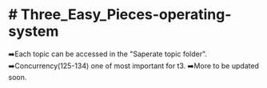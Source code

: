 <h1># Three_Easy_Pieces-operating-system</h1>
➡️Each topic can be accessed in  the "Saperate topic folder".
➡️Concurrency(125-134) one of most important for t3.
➡️More to be updated soon.
